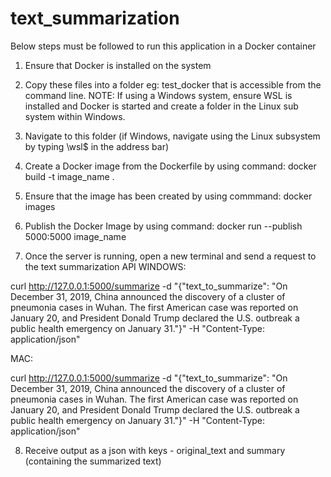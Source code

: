 # text_summarization

Below steps must be followed to run this application in a Docker container

1) Ensure that Docker is installed on the system
2) Copy these files into a folder eg: test_docker that is accessible from the command line. 
NOTE: If using a Windows system, ensure WSL is installed and Docker is started and create a folder in the Linux sub system within Windows.

3) Navigate to this folder (if Windows, navigate using the Linux subsystem by typing \\wsl$ in the address bar)
4) Create a Docker image from the Dockerfile by using command:
docker build -t image_name .

5) Ensure that the image has been created by using commmand:
docker images

6) Publish the Docker Image by using command:
docker run --publish 5000:5000 image_name

7) Once the server is running, open a new terminal and send a request to the text summarization API
WINDOWS:

curl http://127.0.0.1:5000/summarize -d "{\"text_to_summarize\": \"On December 31, 2019, China announced the discovery of a cluster of pneumonia cases in Wuhan. The first American case was reported on January 20, and President Donald Trump declared the U.S. outbreak a public health emergency on January 31.\"}" -H "Content-Type: application/json"

MAC:

curl http://127.0.0.1:5000/summarize -d "{\"text_to_summarize\": \"On December 31, 2019, China announced the discovery of a cluster of pneumonia cases in Wuhan. The first American case was reported on January 20, and President Donald Trump declared the U.S. outbreak a public health emergency on January 31.\"}" -H "Content-Type: application/json"

8) Receive output as a json with keys - original_text  and summary (containing the summarized text)
